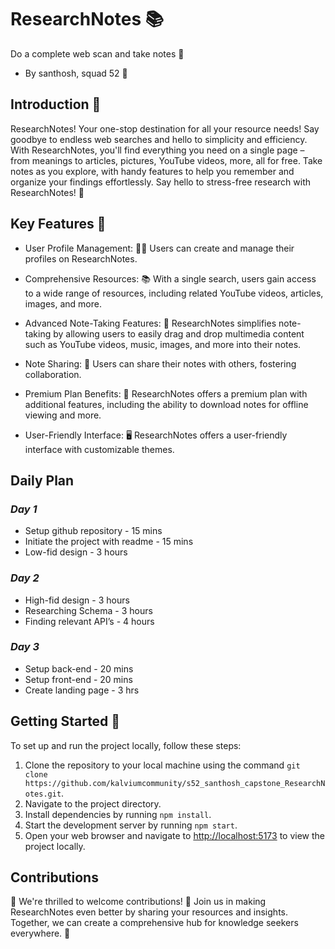# ResearchNotes 📚
 Do a complete web scan and take notes 📝
- By santhosh, squad 52 🚀


## Introduction 🌟

   ResearchNotes! Your one-stop destination for all your resource needs! Say goodbye to endless web searches and hello to simplicity and efficiency. With ResearchNotes, you'll find everything you need on a single page – from meanings to articles, pictures, YouTube videos, more, all for free. Take notes as you explore, with handy features to help you remember and organize your findings effortlessly. Say hello to stress-free research with ResearchNotes! 🎉

## Key Features 🚀

- User Profile Management: 🧑‍💼 Users can create and manage their profiles on ResearchNotes.

- Comprehensive Resources: 📚 With a single search, users gain access to a wide range of resources, including related YouTube videos, articles, images, and more.

- Advanced Note-Taking Features: 📝 ResearchNotes simplifies note-taking by allowing users to easily drag and drop multimedia content such as YouTube videos, music, images, and more into their notes.

- Note Sharing: 🤝 Users can share their notes with others, fostering collaboration.

- Premium Plan Benefits: 💎 ResearchNotes offers a premium plan with additional features, including the ability to download notes for offline viewing and more.

- User-Friendly Interface: 🖥️ ResearchNotes offers a user-friendly interface with customizable themes.


## **Daily Plan**

### *Day 1*

- Setup github repository  - 15 mins
- Initiate the project with readme  - 15 mins
- Low-fid design - 3 hours

### *Day 2*


- High-fid design - 3 hours
- Researching Schema - 3 hours
- Finding relevant API’s - 4 hours


### *Day 3*

- Setup back-end - 20 mins
- Setup front-end - 20 mins
- Create landing page - 3 hrs


## Getting Started 🌟

To set up and run the project locally, follow these steps:

1. Clone the repository to your local machine using the command `git clone https://github.com/kalviumcommunity/s52_santhosh_capstone_ResearchNotes.git`.
2. Navigate to the project directory.
3. Install dependencies by running `npm install`.
4. Start the development server by running `npm start`.
5. Open your web browser and navigate to [http://localhost:5173](http://localhost:5173) to view the project locally.

## Contributions

🎉 We're thrilled to welcome contributions! 🌟 Join us in making ResearchNotes even better by sharing your resources and insights. Together, we can create a comprehensive hub for knowledge seekers everywhere. 🚀


